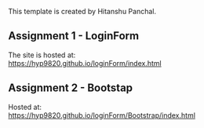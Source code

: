 This template is created by Hitanshu Panchal.  
## Assignment 1 - LoginForm
The site is hosted at:  
https://hyp9820.github.io/loginForm/index.html
## Assignment 2 - Bootstap
Hosted at:  
https://hyp9820.github.io/loginForm/Bootstrap/index.html
